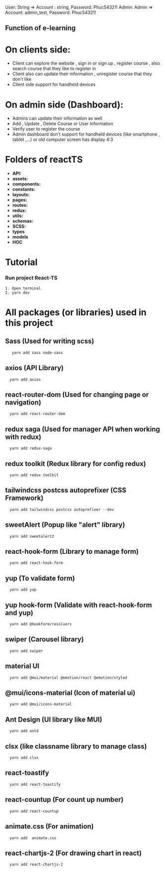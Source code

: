 User: String => Account : string, Password: Phuc54321!
Admin: Admin => Account: admin_test, Password: Phuc54321!

## Function of e-learning

# On clients side:

- Client can explore the website , sign in or sign up , register course , also search course that they like to register in
- Client also can update their information , unregister course that they don't like
- Client side support for handheld devices

# On admin side (Dashboard):

- Admins can update their information as well
- Add , Update , Delete Course or User Information
- Verify user to register the course
- Admin dashboard don't support for handheld devices (like smartphone , tablet ,...) or old computer screen has display 4:3

# Folders of reactTS

- **API:**
- **assets:**
- **components:**
- **constants:**
- **layouts:**
- **pages:**
- **routes:**
- **redux:**
- **utils:**
- **schemas:**
- **SCSS:**
- **types**
- **models**
- **HOC**

# Tutorial

### Run project React-TS

```
1. Open terminal
2. yarn dev
```

# All packages (or libraries) used in this project

## Sass (Used for writing scss)

```
   yarn add sass node-sass
```

## axios (API Library)

```
  yarn add axios
```

## react-router-dom (Used for changing page or navigation)

```
  yarn add react-router-dom
```

## redux saga (Used for manager API when working with redux)

```
  yarn add redux-saga
```

## redux toolkit (Redux library for config redux)

```
  yarn add redux toolkit
```

## tailwindcss postcss autoprefixer (CSS Framework)

```
  yarn add tailwindcss postcss autoprefixer --dev
```

## sweetAlert (Popup like "alert" library)

```
  yarn add sweetalert2
```

## react-hook-form (Library to manage form)

```
  yarn add react-hook-form
```

## yup (To validate form)

```
  yarn add yup
```

## yup hook-form (Validate with react-hook-form and yup)

```
  yarn add @hookform/resolvers
```

## swiper (Carousel library)

```
  yarn add swiper
```

## material UI

```
  yarn add @mui/material @emotion/react @emotion/styled
```

## @mui/icons-material (Icon of material ui)

```
  yarn add @mui/icons-material
```

## Ant Design (UI library like MUI)

```
  yarn add antd
```

## clsx (like classname library to manage class)

```
  yarn add clsx
```

## react-toastify

```
  yarn add react-toastify
```

## react-countup (For count up number)

```
  yarn add react-countup
```

## animate.css (For animation)

```
  yarn add  animate.css
```

## react-chartjs-2 (For drawing chart in react)

```
  yarn add react-chartjs-2
```
